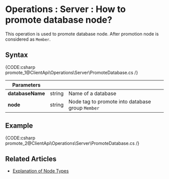 ﻿# Operations : Server : How to promote database node?

This operation is used to promote database node. After promotion node is considered as `Member`. 

## Syntax

{CODE:csharp promote_1@ClientApi\Operations\Server\PromoteDatabase.cs /}

| Parameters | | |
| ------------- | ------------- | ----- |
| **databaseName** | string | Name of a database |
| **node** | string | Node tag to promote into database group `Member` |

## Example

{CODE:csharp promote_2@ClientApi\Operations\Server\PromoteDatabase.cs /}


## Related Articles

- [Explanation of Node Types](../../../studio/server/cluster/cluster-view#nodes-types)
